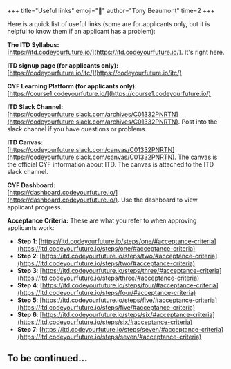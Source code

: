 +++
title="Useful links"
emoji="🔗"
author="Tony Beaumont"
time=2
+++

Here is a quick list of useful links (some are for applicants only, but it is helpful to know them if an applicant has a problem):

**The ITD Syllabus:**  
[https://itd.codeyourfuture.io/](https://itd.codeyourfuture.io/). It's right here.

**ITD signup page (for applicants only):**  
[https://codeyourfuture.io/itc/](https://codeyourfuture.io/itc/)

**CYF Learning Platform (for applicants only):**  
[https://course1.codeyourfuture.io/](https://course1.codeyourfuture.io/)

**ITD Slack Channel:**  
[https://codeyourfuture.slack.com/archives/C01332PNRTN](https://codeyourfuture.slack.com/archives/C01332PNRTN). Post into the slack channel if you have questions or problems.

**ITD Canvas:**  
[https://codeyourfuture.slack.com/canvas/C01332PNRTN](https://codeyourfuture.slack.com/canvas/C01332PNRTN). The canvas is the official CYF information about ITD. The canvas is attached to the ITD slack channel.

**CYF Dashboard:**  
 [https://dashboard.codeyourfuture.io/](https://dashboard.codeyourfuture.io/). Use the dashboard to view applicant progress.

**Acceptance Criteria:** These are what you refer to when approving applicants work:

- **Step 1**: [https://itd.codeyourfuture.io/steps/one/#acceptance-criteria](https://itd.codeyourfuture.io/steps/one/#acceptance-criteria)
- **Step 2**: [https://itd.codeyourfuture.io/steps/two/#acceptance-criteria](https://itd.codeyourfuture.io/steps/two/#acceptance-criteria)
- **Step 3**: [https://itd.codeyourfuture.io/steps/three/#acceptance-criteria](https://itd.codeyourfuture.io/steps/three/#acceptance-criteria)
- **Step 4**: [https://itd.codeyourfuture.io/steps/four/#acceptance-criteria](https://itd.codeyourfuture.io/steps/four/#acceptance-criteria)
- **Step 5**: [https://itd.codeyourfuture.io/steps/five/#acceptance-criteria](https://itd.codeyourfuture.io/steps/five/#acceptance-criteria)
- **Step 6**: [https://itd.codeyourfuture.io/steps/six/#acceptance-criteria](https://itd.codeyourfuture.io/steps/six/#acceptance-criteria)
- **Step 7**: [https://itd.codeyourfuture.io/steps/seven/#acceptance-criteria](https://itd.codeyourfuture.io/steps/seven/#acceptance-criteria)

## To be continued...

